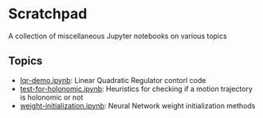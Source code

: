 # Scratchpad

A collection of miscellaneous Jupyter notebooks on various topics

## Topics

 * [lqr-demo.ipynb](lqr-demo.ipynb): Linear Quadratic Regulator contorl code
 * [test-for-holonomic.ipynb](test-for-holonomic.ipynb): Heuristics for checking if a motion trajectory is holonomic or not 
 * [weight-initialization.ipynb](weight-initialization.ipynb): Neural Network weight initialization methods
